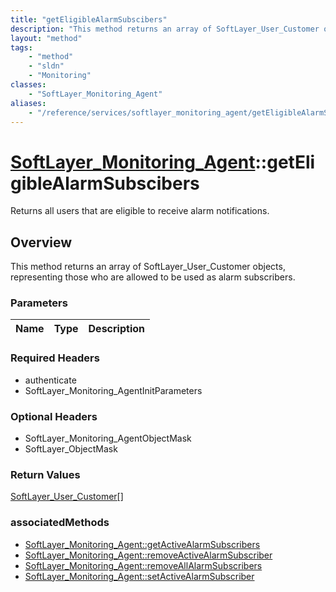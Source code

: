```yaml
---
title: "getEligibleAlarmSubscibers"
description: "This method returns an array of SoftLayer_User_Customer objects, representing those who are allowed to be used as alarm... "
layout: "method"
tags:
    - "method"
    - "sldn"
    - "Monitoring"
classes:
    - "SoftLayer_Monitoring_Agent"
aliases:
    - "/reference/services/softlayer_monitoring_agent/getEligibleAlarmSubscibers"
---
```

# [SoftLayer_Monitoring_Agent](/reference/services/SoftLayer_Monitoring_Agent)::getEligibleAlarmSubscibers

Returns all users that are eligible to receive alarm notifications.


## Overview 
This method returns an array of SoftLayer_User_Customer objects, representing those who are allowed to be used as alarm subscribers. 

### Parameters 
|Name | Type | Description |
| --- | --- | --- |


### Required Headers
* authenticate
* SoftLayer_Monitoring_AgentInitParameters

### Optional Headers
* SoftLayer_Monitoring_AgentObjectMask
* SoftLayer_ObjectMask

### Return Values
<a href='/reference/datatypes/SoftLayer_User_Customer'>SoftLayer_User_Customer[] </a>


### associatedMethods

*  [SoftLayer_Monitoring_Agent::getActiveAlarmSubscribers](/reference/services/SoftLayer_Monitoring_Agent/getActiveAlarmSubscribers )
*  [SoftLayer_Monitoring_Agent::removeActiveAlarmSubscriber](/reference/services/SoftLayer_Monitoring_Agent/removeActiveAlarmSubscriber )
*  [SoftLayer_Monitoring_Agent::removeAllAlarmSubscribers](/reference/services/SoftLayer_Monitoring_Agent/removeAllAlarmSubscribers )
*  [SoftLayer_Monitoring_Agent::setActiveAlarmSubscriber](/reference/services/SoftLayer_Monitoring_Agent/setActiveAlarmSubscriber )

